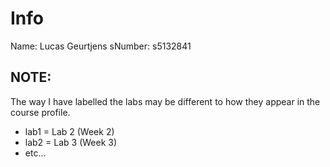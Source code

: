 # Info
Name: Lucas Geurtjens
sNumber: s5132841

## NOTE:
The way I have labelled the labs may be different to how they appear in the course profile.
* lab1 = Lab 2 (Week 2)
* lab2 = Lab 3 (Week 3)
* etc...
